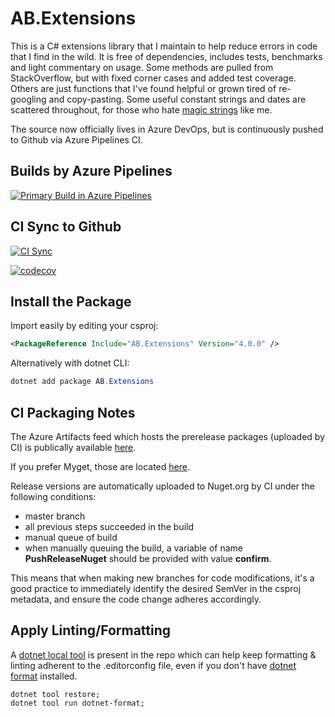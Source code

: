 # AB.Extensions

This is a C# extensions library that I maintain to help reduce errors in code that I find in the wild. It is free of dependencies, includes tests, benchmarks and light commentary on usage. Some methods are pulled from StackOverflow, but with fixed corner cases and added test coverage. Others are just functions that I've found helpful or grown tired of re-googling and copy-pasting. Some useful constant strings and dates are scattered throughout, for those who hate [magic strings](https://softwareengineering.stackexchange.com/questions/365339/what-is-wrong-with-magic-strings) like me.

The source now officially lives in Azure DevOps, but is continuously pushed to Github via Azure Pipelines CI.

## Builds by Azure Pipelines

[![Primary Build in Azure Pipelines](https://zep519.visualstudio.com/AB.Extensions%20Github%20Project/_apis/build/status/AB.Extensions%20Github%20Project)](https://zep519.visualstudio.com/AB.Extensions%20Github%20Project/_build?definitionId=2)

## CI Sync to Github

[![CI Sync](https://zep519.visualstudio.com/AB.Extensions%20Github%20Project/_apis/build/status/Sync%20to%20Github)](https://zep519.visualstudio.com/AB.Extensions%20Github%20Project/_build/latest?definitionId=3)

[![codecov](https://codecov.io/gh/Andrew-Brad/AB.Extensions/branch/master/graph/badge.svg)](https://codecov.io/gh/Andrew-Brad/AB.Extensions)

## Install the Package

Import easily by editing your csproj:

```xml
<PackageReference Include="AB.Extensions" Version="4.0.0" />
```

Alternatively with dotnet CLI:

```c#
dotnet add package AB.Extensions
```

## CI Packaging Notes

The Azure Artifacts feed which hosts the prerelease packages (uploaded by CI) is publically available [here](https://zep519.pkgs.visualstudio.com/_packaging/Ab.Extensions-CI/nuget/v3/index.json).

If you prefer Myget, those are located [here](https://www.myget.org/F/andrew-ci/api/v3/index.json).

Release versions are automatically uploaded to Nuget.org by CI under the following conditions:

- master branch
- all previous steps succeeded in the build
- manual queue of build
- when manually queuing the build, a variable of name **PushReleaseNuget** should be provided with value **confirm**.

This means that when making new branches for code modifications, it's a good practice to immediately identify the desired SemVer in the csproj metadata, and ensure the code change adheres accordingly.

## Apply Linting/Formatting

A [dotnet local tool](https://docs.microsoft.com/en-us/dotnet/core/tools/local-tools-how-to-use) is present in the repo which can help keep formatting & linting adherent to the .editorconfig file, even if you don't have [dotnet format](https://github.com/dotnet/format) installed.

```shell
dotnet tool restore;
dotnet tool run dotnet-format;
```
